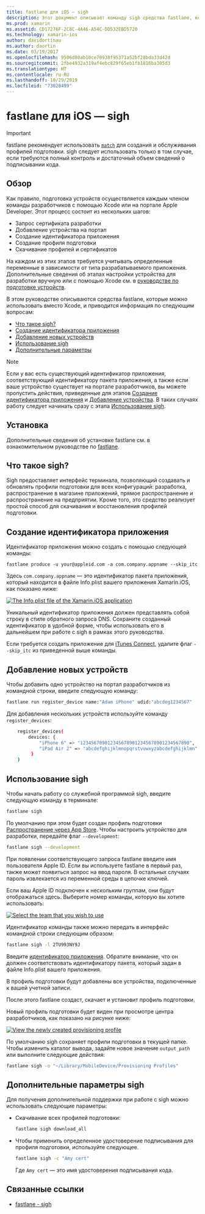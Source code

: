 ```yaml
---
title: fastlane для iOS — sigh
description: Этот документ описывает команду sigh средства fastlane, которая используется для создания, обновления и восстановления профилей подготовки для всех конфигураций сборки Xamarin.iOS.
ms.prod: xamarin
ms.assetid: CD17276F-2C8C-4A46-A54C-DD532EBD5720
ms.technology: xamarin-ios
author: davidortinau
ms.author: daortin
ms.date: 03/19/2017
ms.openlocfilehash: 9506d80ab10ce70938f95371a52bf28bda33d42d
ms.sourcegitcommit: 2fbe4932a319af4ebc829f65eb1fb1816ba305d3
ms.translationtype: HT
ms.contentlocale: ru-RU
ms.lasthandoff: 10/29/2019
ms.locfileid: "73028499"
---
```

# <a name="fastlane-for-ios-sigh"></a>fastlane для iOS — sigh

> [!IMPORTANT]
> fastlane рекомендует использовать [`match`](~/ios/deploy-test/provisioning/fastlane/match.md) для создания и обслуживания профилей подготовки. sigh следует использовать только в том случае, если требуются полный контроль и достаточный объем сведений о подписывании кода.

## <a name="overview"></a>Обзор

Как правило, подготовка устройств осуществляется каждым членом команды разработчиков с помощью Xcode или на портале Apple Developer. Этот процесс состоит из нескольких шагов:

- Запрос сертификата разработки
- Добавление устройства на портал
- Создание идентификатора приложения
- Создание профиля подготовки
- Скачивание профилей и сертификатов

На каждом из этих этапов требуется учитывать определенные переменные в зависимости от типа разрабатываемого приложения. Дополнительные сведения об этапах настройки устройства для разработки вручную или с помощью Xcode см. в [руководстве по подготовке устройств](~/ios/get-started/installation/device-provisioning/index.md).

В этом руководстве описываются средства fastlane, которые можно использовать вместо Xcode, и приводится информация по следующим вопросам:

- [Что такое sigh?](#whatissigh)
- [Создание идентификатора приложения](#appid)
- [Добавление новых устройств](#newdevices)
- [Использование sigh](#using)
- [Дополнительные параметры](#options)

> [!NOTE]
> Если у вас есть существующий идентификатор приложения, соответствующий идентификатору пакета приложения, а также если ваше устройство существует на портале разработчиков, вы можете пропустить действия, приведенные для этапов [Создание идентификатора приложения](#appid) и [Добавление устройства](#newdevices). В таких случаях работу следует начинать сразу с этапа [Использование sigh](#using).

## <a name="installation"></a>Установка

Дополнительные сведения об установке fastlane см. в ознакомительном руководстве по [fastlane](~/ios/deploy-test/provisioning/fastlane/index.md#Installation).

<a name="whatissigh" />

## <a name="what-is-sigh"></a>Что такое sigh?

Sigh предоставляет интерфейс терминала, позволяющий создавать и обновлять профили подготовки для всех конфигураций: разработка, распространение в магазине приложений, прямое распространение и распространение на предприятии. Кроме того, это средство реализует простой способ для скачивания и восстановления профилей подготовки.

<a name="appid" />

## <a name="creating-an-app-id"></a>Создание идентификатора приложения

Идентификатор приложения можно создать с помощью следующей команды:

```
fastlane produce -u your@appleid.com -a com.company.appname --skip_itc
```

Здесь `com.company.appname` — это идентификатор пакета приложения, который находится в файле Info.plist вашего приложения Xamarin.iOS, как показано ниже:

[![](sigh-images/fastlane-image5.png "The Info.plist file of the Xamarin.iOS application")](sigh-images/fastlane-image5.png#lightbox)

Уникальный идентификатор приложения должен представлять собой строку в стиле обратного запроса DNS. Сохраните созданный идентификатор в удобной форме, чтобы использовать его в дальнейшем при работе с sigh в рамках этого руководства.

Если требуется создать приложение для [iTunes Connect](~/ios/deploy-test/app-distribution/app-store-distribution/itunesconnect.md), удалите флаг `--skip_itc` из приведенной выше команды.

<a name="newdevices" />

## <a name="adding-new-devices"></a>Добавление новых устройств

Чтобы добавить одно устройство на портал разработчиков из командной строки, введите следующую команду:

```bash
fastlane run register_device name:"Adam iPhone" udid:"abcdeg1234567"
```

Для добавления нескольких устройств используйте команду `register_devices`:

```bash
    register_devices(
        devices: {
            "iPhone 6" => "1234567890123456789012345678901234567890",
            "iPad Air 2" => "abcdefghijklmnopqrstvuwxyzabcdefghijklmn"
         }
    )
```

<a name="using" />

## <a name="using-sigh"></a>Использование sigh

Чтобы начать работу со служебной программой sigh, введите следующую команду в терминале:

```bash
fastlane sigh
```

По умолчанию при этом будет создан профиль подготовки [Распространение через App Store](~/ios/deploy-test/app-distribution/app-store-distribution/index.md). Чтобы настроить устройство для разработки, передайте флаг `--development`:

```bash
fastlane sigh --development
```

При появлении соответствующего запроса fastlane введите имя пользователя Apple ID. Если вы используете fastlane в первый раз, также может появиться запрос на ввод пароля. В остальных случаях пароль извлекается из переменной среды в цепочке ключей.

Если ваш Apple ID подключен к нескольким группам, они будут отображаться здесь. Выберите номер команды, которую вы хотите использовать:

[![](sigh-images/fastlane-image2.png "Select the team that you wish to use")](sigh-images/fastlane-image2.png#lightbox)

Идентификатор команды также можно передать в интерфейс командной строки следующим образом:

```bash
fastlane sigh -l 2TU993NY9J
```

Введите [идентификатор приложения](#appid). Обратите внимание, что он должен соответствовать идентификатору пакета, который задан в файле Info.plist вашего приложения.

В профиль подготовки будут добавлены все устройства, подключенные к вашей учетной записи.

После этого fastlane создаст, скачает и установит профиль подготовки.

Новый профиль подготовки будет виден при просмотре центра разработчиков, как показано на рисунке ниже:

[![](sigh-images/fastlane-image10.png "View the newly created provisioning profile")](sigh-images/fastlane-image10.png#lightbox)

По умолчанию sigh сохраняет профили подготовки в текущей папке. Чтобы изменить каталог вывода, задайте новое значение `output_path` или выполните следующие действия:

```bash
fastlane sigh -o "~/Library/MobileDevice/Provisioning Profiles"
```

<a name="options" />

## <a name="sigh-additional-options"></a>Дополнительные параметры sigh

Для получения дополнительной поддержки при работе с sigh можно использовать следующие параметры:

- Скачивание всех профилей подготовки:

    ```bash
    fastlane sigh download_all
    ```

- Чтобы применить определенное удостоверение подписывания для профиля подготовки, используйте следующее.

    ```bash
    fastlane sigh -c "Amy cert"
    ```
    
    Где `Amy cert` — это имя удостоверения подписывания кода.

## <a name="related-links"></a>Связанные ссылки

- [fastlane - sigh](https://github.com/fastlane/fastlane/tree/master/sigh#readme)
